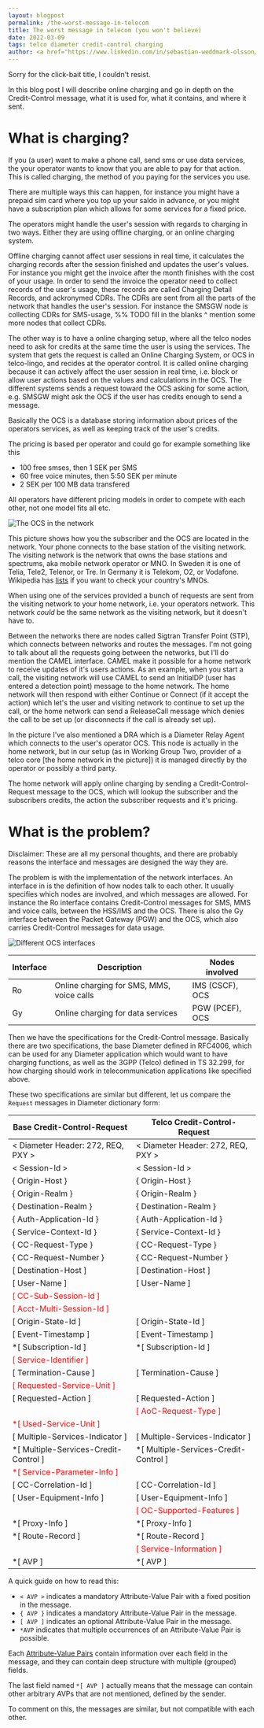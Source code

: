 ```yaml
---
layout: blogpost
permalink: /the-worst-message-in-telecom
title: The worst message in telecom (you won't believe)
date: 2022-03-09
tags: telco diameter credit-control charging
author: <a href="https://www.linkedin.com/in/sebastian-weddmark-olsson/">Sebastian Weddmark Olsson</a> - Telco newb
---
```


Sorry for the click-bait title, I couldn't resist.

In this blog post I will describe online charging and go in depth on
the Credit-Control message, what it is used for, what it contains, and
where it sent.

# What is charging?

If you (a user) want to make a phone call, send sms or use data
services, the your operator wants to know that you are able to pay for
that action. This is called charging, the method of you paying for
the services you use.

There are multiple ways this can happen, for instance you might have a
prepaid sim card where you top up your saldo in advance, or you might
have a subscription plan which allows for some services for a fixed
price.

The operators might handle the user's session with regards to charging
in two ways. Either they are using offline charging, or an online
charging system.

Offline charging cannot affect user sessions in real time, it
calculates the charging records after the session finished and updates
the user's values. For instance you might get the invoice after the
month finishes with the cost of your usage.  In order to send the
invoice the operator need to collect records of the user's usage,
these records are called Charging Detail Records, and ackronymed CDRs.
The CDRs are sent from all the parts of the network that handles the
user's session. For instance the SMSGW node is collecting CDRs for
SMS-usage,
%% TODO fill in the blanks ^ mention some more nodes that collect CDRs.


The other way is to have a online charging setup, where all the telco
nodes need to ask for credits at the same time the user is using the
services. The system that gets the request is called an Online
Charging System, or OCS in telco-lingo, and recides at the operator
control.  It is called online charging because it can actively affect
the user session in real time, i.e. block or allow user actions based
on the values and calculations in the OCS. The different systems sends
a request toward the OCS asking for some action, e.g. SMSGW might ask
the OCS if the user has credits enough to send a message.

Basically the OCS is a database storing information about prices of
the operators services, as well as keeping track of the user's credits.

The pricing is based per operator and could go for example something
like this

- 100 free smses, then 1 SEK per SMS
- 60 free voice minutes, then 5:50 SEK per minute
- 2 SEK per 100 MB data transfered

All operators have different pricing models in order to compete with
each other, not one model fits all etc.

![The OCS in the network](img/blog/the-worst-message-in-telecom/ocs-in-network.svg)

This picture shows how you the subscriber and the OCS are located in
the network. Your phone connects to the base station of the visiting
network. The visiting network is the network that owns the base
stations and spectrums, aka mobile network operator or MNO. In Sweden
it is one of Telia, Tele2, Telenor, or Tre. In Germany it is Telekom,
O2, or Vodafone. Wikipedia has
[lists](https://en.wikipedia.org/wiki/List_of_mobile_network_operators#By_region)
if you want to check your country's MNOs.

When using one of the services provided a bunch of requests are sent
from the visiting network to your home network, i.e. your operators
network. This network *could* be the same network as the visiting
network, but it doesn't have to.

Between the networks there are nodes called Sigtran Transfer Point
(STP), which connects between networks and routes the messages. I'm
not going to talk about all the requests going between the networks,
but I'll do mention the CAMEL interface.  CAMEL make it possible for a
home network to receive updates of it's users actions. As an example,
when you start a call, the visiting network will use CAMEL to send an
InitialDP (user has entered a detection point) message to the home
network. The home network will then respond with either Continue or
Connect (if it accept the action) which let's the user and visiting
network to continue to set up the call, or the home network can send a
ReleaseCall message which denies the call to be set up (or disconnects
if the call is already set up).

In the picture I've also mentioned a DRA which is a Diameter Relay
Agent which connects to the user's operator OCS. This node is actually
in the home network, but in our setup (as in Working Group Two,
provider of a telco core [the home network in the picture]) it is
managed directly by the operator or possibly a third party.

The home network will apply online charging by sending a
Credit-Control-Request message to the OCS, which will lookup the
subscriber and the subscribers credits, the action the subscriber
requests and it's pricing.

# What is the problem?

Disclaimer: These are all my personal thoughts, and there are probably
reasons the interface and messages are designed the way they are.

The problem is with the implementation of the network interfaces. An
interface in is the definition of how nodes talk to each other. It
usually specifies which nodes are involved, and which messages are
allowed.  For instance the Ro interface contains
Credit-Control messages for SMS, MMS and voice calls, between the
HSS/IMS and the OCS.  There is also the Gy interface between the
Packet Gateway (PGW) and the OCS, which also carries Credit-Control
messages for data usage.

![Different OCS interfaces](img/blog/the-worst-message-in-telecom/ocs-interfaces.svg)


| Interface | Description                               | Nodes involved  |
|-----------|-------------------------------------------|-----------------|
| Ro        | Online charging for SMS, MMS, voice calls | IMS (CSCF), OCS |
| Gy        | Online charging for data services         | PGW (PCEF), OCS |

Then we have the specifications for the Credit-Control message.
Basically there are two specifications, the base Diameter defined in
RFC4006, which can be used for any Diameter application which would
want to have charging functions, as well as the 3GPP (Telco) defined
in TS 32.299, for how charging should work in telecommunication
applications like specified above.

These two specifications are similar but different, let us compare the
`Request` messages in Diameter dictionary form:


<style type="text/css">
.ccr-avps tr:nth-child(12),
.ccr-avps tr:nth-child(13),
.ccr-avps tr:nth-child(17),
.ccr-avps tr:nth-child(19),
.ccr-avps tr:nth-child(21),
.ccr-avps tr:nth-child(22),
.ccr-avps tr:nth-child(25),
.ccr-avps tr:nth-child(28),
.ccr-avps tr:nth-child(31) { color: red; }
</style>


<div class="ccr-avps" markdown=1>


| Base Credit-Control-Request           | Telco Credit-Control-Request          |
|---------------------------------------|---------------------------------------|
| < Diameter Header: 272, REQ, PXY >    | < Diameter Header: 272, REQ, PXY >    |
| < Session-Id >                        | < Session-Id >                        |
| { Origin-Host }                       | { Origin-Host }                       |
| { Origin-Realm }                      | { Origin-Realm }                      |
| { Destination-Realm }                 | { Destination-Realm }                 |
| { Auth-Application-Id }               | { Auth-Application-Id }               |
| { Service-Context-Id }                | { Service-Context-Id }                |
| { CC-Request-Type }                   | { CC-Request-Type }                   |
| { CC-Request-Number }                 | { CC-Request-Number }                 |
| [ Destination-Host ]                  | [ Destination-Host ]                  |
| [ User-Name ]                         | [ User-Name ]                         |
| [ CC-Sub-Session-Id ]                 |                                       |
| [ Acct-Multi-Session-Id ]             |                                       |
| [ Origin-State-Id ]                   | [ Origin-State-Id ]                   |
| [ Event-Timestamp ]                   | [ Event-Timestamp ]                   |
| *[ Subscription-Id ]                  | *[ Subscription-Id ]                  |
| [ Service-Identifier ]                |                                       |
| [ Termination-Cause ]                 | [ Termination-Cause ]                 |
| [ Requested-Service-Unit ]            |                                       |
| [ Requested-Action ]                  | [ Requested-Action ]                  |
|                                       | [ AoC-Request-Type ]                  |
| *[ Used-Service-Unit ]                |                                       |
| [ Multiple-Services-Indicator ]       | [ Multiple-Services-Indicator ]       |
| *[ Multiple-Services-Credit-Control ] | *[ Multiple-Services-Credit-Control ] |
| *[ Service-Parameter-Info ]           |                                       |
| [ CC-Correlation-Id ]                 | [ CC-Correlation-Id ]                 |
| [ User-Equipment-Info ]               | [ User-Equipment-Info ]               |
|                                       | [ OC-Supported-Features ]             |
| *[ Proxy-Info ]                       | *[ Proxy-Info ]                       |
| *[ Route-Record ]                     | *[ Route-Record ]                     |
|                                       | [ Service-Information ]               |
| *[ AVP ]                              | *[ AVP ]                              |

</div>

A quick guide on how to read this:

- `< AVP >` indicates a mandatory Attribute-Value Pair with a fixed position in the message.
- `{ AVP }` indicates a mandatory Attribute-Value Pair in the message.
- `[ AVP ]` indicates an optional Attribute-Value Pair in the message.
- `*AVP` indicates that multiple occurrences of an Attribute-Value Pair is possible.

Each [Attribute-Value
Pairs](https://en.wikipedia.org/wiki/Name%E2%80%93value_pair) contain
information over each field in the message, and they can contain deep
structure with multiple (grouped) fields.

The last field named `*[ AVP ]` actually means that the message can
contain other arbitrary AVPs that are not mentioned, defined by the sender.

To comment on this, the messages are similar, but not compatible
with each other.


